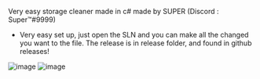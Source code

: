 Very easy storage cleaner made in c# made by SUPER (Discord : Super™#9999)

- Very easy set up, just open the SLN and you can make all the changed you want to the file. The release is in release folder, and found in github releases!

![image](https://user-images.githubusercontent.com/99094981/161426126-10276518-b124-4bcb-89c5-c02cecd31779.png)
![image](https://user-images.githubusercontent.com/99094981/161426137-f33c129c-e6d0-49d4-87fd-215694c1bfdf.png)
